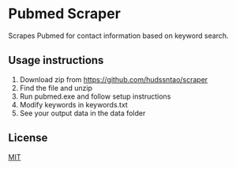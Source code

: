 # Pubmed Scraper

Scrapes Pubmed for contact information based on keyword search.

## Usage instructions

1. Download zip from https://github.com/hudssntao/scraper
2. Find the file and unzip
3. Run pubmed.exe and follow setup instructions
4. Modify keywords in keywords.txt
5. See your output data in the data folder

## License

[MIT](https://choosealicense.com/licenses/mit/)
